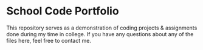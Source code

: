# School Code Portfolio


This repository serves as a demonstration of coding projects & assignments done during my time in college. If you have any questions about any of the files here, feel free to contact me.
